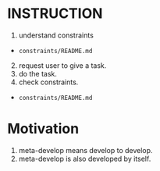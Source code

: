 # INSTRUCTION
1. understand constraints 
- `constraints/README.md`
2. request user to give a task.
3. do the task.
4. check constraints.
- `constraints/README.md`

# Motivation
1. meta-develop means develop to develop.
2. meta-develop is also developed by itself.
